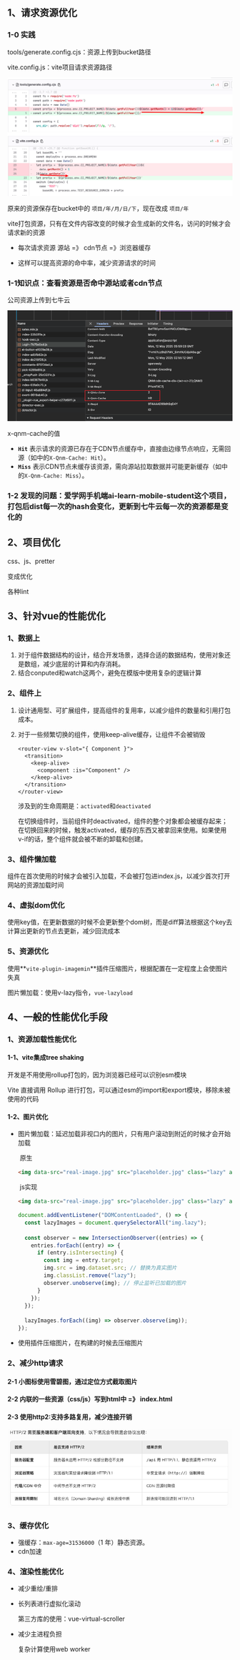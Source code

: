 ## 1、请求资源优化

### 1-0 实践

tools/generate.config.cjs：资源上传到bucket路径

vite.config.js：vite项目请求资源路径

![image-20250512110211259](./assets/image-20250512110211259.png)

原来的资源保存在bucket中的 `项目/年/月/日/下`，现在改成 `项目/年`

vite打包资源，只有在文件内容改变的时候才会生成新的文件名，访问的时候才会请求新的资源

- 每次请求资源 源站 =》 cdn节点 =》浏览器缓存

- 这样可以提高资源的命中率，减少资源请求的时间

### 1-1知识点：查看资源是否命中源站或者cdn节点

公司资源上传到七牛云

![image-20250512141435800](./assets/image-20250512141435800.png)

x-qnm-cache的值

- **`Hit`**
  表示请求的资源已存在于CDN节点缓存中，直接由边缘节点响应，无需回源（如中的`X-Qnm-Cache: Hit`）。
- **`Miss`**
  表示CDN节点未缓存该资源，需向源站拉取数据并可能更新缓存（如中的`X-Qnm-Cache: Miss`）。

### 1-2 发现的问题：爱学网手机端ai-learn-mobile-student这个项目，打包后dist每一次的hash会变化，更新到七牛云每一次的资源都是变化的

## 2、项目优化

css、js、pretter

变成优化

各种lint

## 3、针对vue的性能优化

### 1、数据上

1. 对于组件数据结构的设计，结合开发场景，选择合适的数据结构，使用对象还是数组，减少底层的计算和内存消耗。
2. 结合conputed和watch这两个，避免在模版中使用复杂的逻辑计算

### 2、组件上

1. 设计通用型、可扩展组件，提高组件的复用率，以减少组件的数量和引用打包成本。

2. 对于一些频繁切换的组件，使用keep-alive缓存，让组件不会被销毁

   ```vue
   <router-view v-slot="{ Component }">
     <transition>
       <keep-alive>
         <component :is="Component" />
       </keep-alive>
     </transition>
   </router-view>
   ```

   涉及到的生命周期是：`activated`和`deactivated`

   在切换组件时，当前组件时deactivated，组件的整个对象都会被缓存起来；在切换回来的时候，触发activated，缓存的东西又被拿回来使用。如果使用v-if的话，整个组件就会被不断的卸载和创建。



### 3、组件懒加载

组件在首次使用的时候才会被引入加载，不会被打包进index.js，以减少首次打开网站的资源加载时间

### 4、虚拟dom优化

使用key值，在更新数据的时候不会更新整个dom树，而是diff算法根据这个key去计算出更新的节点去更新，减少回流成本

### 5、资源优化

使用**`vite-plugin-imagemin`**插件压缩图片，根据配置在一定程度上会使图片失真

图片懒加载：使用v-lazy指令，`vue-lazyload`

## 4、一般的性能优化手段

### 1、资源加载性能优化

#### 1-1、vite集成tree shaking

开发是不用使用rollup打包的，因为浏览器已经可以识别esm模块

Vite 直接调用 Rollup 进行打包，可以通过esm的import和export模块，移除未被使用的代码

#### 1-2、图片优化

- 图片懒加载：延迟加载非视口内的图片，只有用户滚动到附近的时候才会开始加载

  ​	原生

  ```html
  <img data-src="real-image.jpg" src="placeholder.jpg" class="lazy" alt="懒加载图片" />
  ```

  ​	js实现

  ```			html
  <img data-src="real-image.jpg" src="placeholder.jpg" class="lazy" alt="懒加载图片" />
  ```

  ```js
  document.addEventListener("DOMContentLoaded", () => {
    const lazyImages = document.querySelectorAll("img.lazy");
  
    const observer = new IntersectionObserver((entries) => {
      entries.forEach((entry) => {
        if (entry.isIntersecting) {
          const img = entry.target;
          img.src = img.dataset.src; // 替换为真实图片
          img.classList.remove("lazy");
          observer.unobserve(img); // 停止监听已加载的图片
        }
      });
    });
  
    lazyImages.forEach((img) => observer.observe(img));
  });
  ```

- 使用插件压缩图片，在构建的时候去压缩图片

### 2、减少http请求

#### 2-1 小图标使用雪碧图，通过定位方式截取图片

#### 2-2 内联的一些资源（css/js）写到html中 =》 index.html

#### 2-3 使用http2:支持多路复用，减少连接开销

![image-20250519142027300](./assets/image-20250519142027300.png)

### 3、缓存优化

- 强缓存：`max-age=31536000`（1 年）静态资源。
- cdn加速

### 4、渲染性能优化

- 减少重绘/重排

- 长列表进行虚拟化滚动

   第三方库的使用：vue-virtual-scroller

- 减少主进程负担

  复杂计算使用web worker

​		
